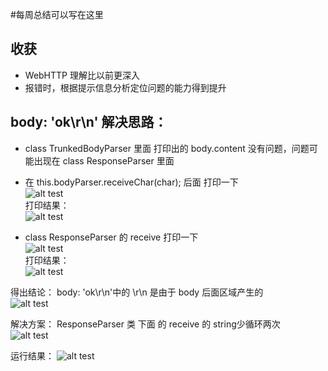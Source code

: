 #每周总结可以写在这里
## 收获
* WebHTTP 理解比以前更深入
* 报错时，根据提示信息分析定位问题的能力得到提升


##    body: 'ok\r\n'  解决思路：
* class TrunkedBodyParser 里面 打印出的 body.content 没有问题，问题可能出现在 class ResponseParser 里面
* 在 this.bodyParser.receiveChar(char); 后面 打印一下  
![alt test]("./images/1.png")  
打印结果：  
![alt test]("./images/2.png")  
  
  
  
  
 * class ResponseParser 的 receive 打印一下  
![alt test]("./images/3.png")  
打印结果：  
![alt test]("./images/4.png")  

得出结论： body: 'ok\r\n'中的 \r\n 是由于 body 后面区域产生的  
![alt test]("./images/5.png")   

解决方案： ResponseParser 类 下面 的 receive 的 string少循环两次  
![alt test]("./images/6.png")  

运行结果：
![alt test]("./images/7.png") 
